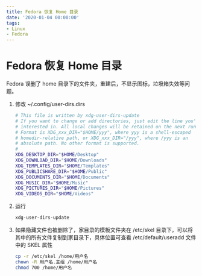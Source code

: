 ```yaml
---
title: Fedora 恢复 Home 目录
date: '2020-01-04 00:00:00'
tags:
- Linux
- Fedora
---
```

# Fedora 恢复 Home 目录

Fedora 误删了 home 目录下的文件夹，重建后，不显示图标，垃圾箱失效等问题。

1. 修改 ~/.config/user-dirs.dirs

   ```bash
   # This file is written by xdg-user-dirs-update
   # If you want to change or add directories, just edit the line you're
   # interested in. All local changes will be retained on the next run.
   # Format is XDG_xxx_DIR="$HOME/yyy", where yyy is a shell-escaped
   # homedir-relative path, or XDG_xxx_DIR="/yyy", where /yyy is an
   # absolute path. No other format is supported.
   # 
   XDG_DESKTOP_DIR="$HOME/Desktop"
   XDG_DOWNLOAD_DIR="$HOME/Downloads"
   XDG_TEMPLATES_DIR="$HOME/Templates"
   XDG_PUBLICSHARE_DIR="$HOME/Public"
   XDG_DOCUMENTS_DIR="$HOME/Documents"
   XDG_MUSIC_DIR="$HOME/Music"
   XDG_PICTURES_DIR="$HOME/Pictures"
   XDG_VIDEOS_DIR="$HOME/Videos"
   ```

2. 运行

   ```bash
   xdg-user-dirs-update
   ```

3. 如果隐藏文件也被删除了，家目录的模板文件夹在 /etc/skel 目录下，可以将其中的所有文件复制到家目录下，具体位置可查看 /etc/default/useradd 文件中的 SKEL 属性

   ```bash
   cp -r /etc/skel /home/用户名
   chown -R 用户名.主组 /home/用户名
   chmod 700 /home/用户名
   ```

